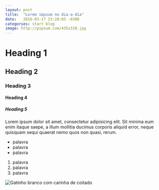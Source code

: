 ```yaml
---
layout: post
title:  "Lorem impsum no dia-a-dia"
date:   2016-03-17 23:28:03 -0300
categories: start blog
image: http://pipsum.com/435x310.jpg
---
```


# Heading 1

## Heading 2

### Heading 3

#### Heading 4

##### Heading 5

Lorem ipsum dolor sit amet, consectetur adipisicing elit. Sit minima eum enim itaque saepe, a illum mollitia ducimus corporis aliquid error, neque quisquam sequi quaerat nemo quos non quasi, rerum.

- palavra
- palavra
- palavra

1. palavra
1. palavra
1. palavra

![Gatinho branco com carinha de coitado](https://i.ytimg.com/vi/mW3S0u8bj58/maxresdefault.jpg)
